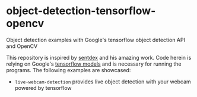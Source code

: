 # object-detection-tensorflow-opencv
Object detection examples with Google's tensorflow object detection API and OpenCV

This repository is inspired by [sentdex](https://pythonprogramming.net) and his amazing work. Code herein is relying on Google's [tensorflow models](https://github.com/tensorflow/models) and is necessary for running the programs. The following examples are showcased:
* `live-webcam-detection` provides live object detection with your webcam powered by tensorflow
